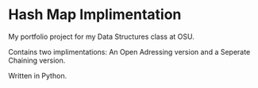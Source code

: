 # Hash Map Implimentation

My portfolio project for my Data Structures class at OSU.

Contains two implimentations: An Open Adressing version and a Seperate Chaining version.

Written in Python.
